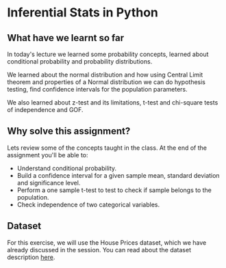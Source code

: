 # Inferential Stats in Python

## What have we learnt so far

In today's lecture we learned some probability concepts, learned about conditional probability and probability distributions. 

We learned about the normal distribution and how using Central Limit theorem and properties of a Normal distribution we can do hypothesis testing, find confidence intervals for the population parameters.

We also learned about z-test and its limitations, t-test and chi-square tests of independence and GOF.

## Why solve this assignment?

Lets review some of the concepts taught in the class. At the end of the assignment you'll be able to:

* Understand conditional probability.
* Build a confidence interval for a given sample mean, standard deviation and significance level.
* Perform a one sample t-test to test to check if sample belongs to the population.
* Check independence of two categorical variables.

## Dataset

For this exercise, we will use the House Prices dataset, which we have already discussed in the session. You can read about the dataset description [here](https://www.kaggle.com/c/house-prices-advanced-regression-techniques/data).

